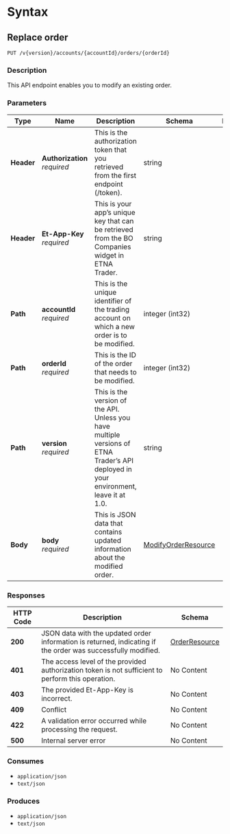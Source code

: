 # Syntax

## Replace order

```
PUT /v{version}/accounts/{accountId}/orders/{orderId}
```

### Description

This API endpoint enables you to modify an existing order.

### Parameters

| Type       | Name                                                         | Description                                                                                                                           | Schema                                                             | Default |
| ---------- | ------------------------------------------------------------ | ------------------------------------------------------------------------------------------------------------------------------------- | ------------------------------------------------------------------ | ------- |
| **Header** | <p><strong>Authorization</strong>  <br><em>required</em></p> | This is the authorization token that you retrieved from the first endpoint (/token).                                                  | string                                                             |         |
| **Header** | <p><strong>Et-App-Key</strong>  <br><em>required</em></p>    | This is your app’s unique key that can be retrieved from the BO Companies widget in ETNA Trader.                                      | string                                                             |         |
| **Path**   | <p><strong>accountId</strong>  <br><em>required</em></p>     | This is the unique identifier of the trading account on which a new order is to be modified.                                          | integer (int32)                                                    |         |
| **Path**   | <p><strong>orderId</strong>  <br><em>required</em></p>       | This is the ID of the order that needs to be modified.                                                                                | integer (int32)                                                    |         |
| **Path**   | <p><strong>version</strong>  <br><em>required</em></p>       | This is the version of the API. Unless you have multiple versions of ETNA Trader’s API deployed in your environment, leave it at 1.0. | string                                                             | `"1"`   |
| **Body**   | <p><strong>body</strong>  <br><em>required</em></p>          | This is JSON data that contains updated information about the modified order.                                                         | [ModifyOrderResource](orders\_replaceorder.md#modifyorderresource) |         |

### Responses

| HTTP Code | Description                                                                                                  | Schema                                                 |
| --------- | ------------------------------------------------------------------------------------------------------------ | ------------------------------------------------------ |
| **200**   | JSON data with the updated order information is returned, indicating if the order was successfully modified. | [OrderResource](orders\_replaceorder.md#orderresource) |
| **401**   | The access level of the provided authorization token is not sufficient to perform this operation.            | No Content                                             |
| **403**   | The provided Et-App-Key is incorrect.                                                                        | No Content                                             |
| **409**   | Conflict                                                                                                     | No Content                                             |
| **422**   | A validation error occurred while processing the request.                                                    | No Content                                             |
| **500**   | Internal server error                                                                                        | No Content                                             |

### Consumes

* `application/json`
* `text/json`

### Produces

* `application/json`
* `text/json`
